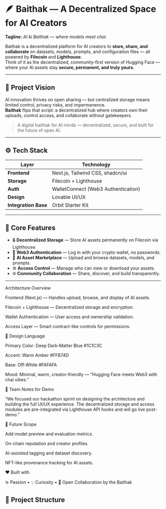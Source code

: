 # 🪶 Baithak — A Decentralized Space for AI Creators

**Tagline:** _AI ki Baithak — where models meet chai._

Baithak is a decentralized platform for AI creators to **store, share, and collaborate** on datasets, models, prompts, and configuration files — all powered by **Filecoin** and **Lighthouse**.  
Think of it as the decentralized, community-first version of Hugging Face — where your AI assets stay **secure, permanent, and truly yours.**

---

## 🚀 Project Vision

AI innovation thrives on open sharing — but centralized storage means limited control, privacy risks, and impermanence.  
**Baithak** flips that script: a decentralized hub where creators own their uploads, control access, and collaborate without gatekeepers.

> A digital baithak for AI minds — decentralized, secure, and built for the future of open AI.

---

## ⚙️ Tech Stack

| Layer | Technology |
|-------|-------------|
| **Frontend** | Next.js, Tailwind CSS, shadcn/ui |
| **Storage** | Filecoin + Lighthouse |
| **Auth** | WalletConnect (Web3 Authentication) |
| **Design** | Lovable UI/UX |
| **Integration Base** | Orbit Starter Kit |

---

## 🔑 Core Features

- 🔒 **Decentralized Storage** — Store AI assets permanently on Filecoin via Lighthouse.  
- 🪪 **Web3 Authentication** — Log in with your crypto wallet, no passwords.  
- 🧠 **AI Asset Marketplace** — Upload and browse datasets, models, and prompts.  
- ⚙️ **Access Control** — Manage who can view or download your assets.  
- 🌐 **Community Collaboration** — Share, discover, and build transparently.

---
Architecture Overview

Frontend (Next.js) — Handles upload, browse, and display of AI assets.

Filecoin + Lighthouse — Decentralized storage and encryption.

Wallet Authentication — User access and ownership validation.

Access Layer — Smart contract-like controls for permissions.

🎨 Design Language

Primary Color: Deep Dark-Matter Blue #1C1C3C

Accent: Warm Amber #FFB74D

Base: Off-White #FAFAFA

Mood: Minimal, warm, creator-friendly — “Hugging Face meets Web3 with chai vibes.”

💬 Team Notes for Demo

“We focused our hackathon sprint on designing the architecture and building the full UI/UX experience.
The decentralized storage and access modules are pre-integrated via Lighthouse API hooks and will go live post-demo.”

🧾 Future Scope

Add model preview and evaluation metrics.

On-chain reputation and creator profiles.

AI-assisted tagging and dataset discovery.

NFT-like provenance tracking for AI assets.

❤️ Built with

☕ Passion • 💡 Curiosity • 🧠 Open Collaboration
by the Baithak 
## 🧩 Project Structure

